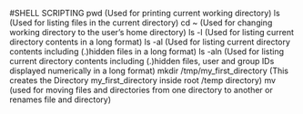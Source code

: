 #SHELL SCRIPTING
pwd (Used for printing current working directory)
ls (Used for listing files in the current directory)
cd ~ (Used for changing working directory to the user’s home directory)
ls -l (Used for listing current directory contents in a long format)
ls -al (Used for listing current directory contents including (.)hidden files in a long format)
ls -aln (Used for listing current directory contents including (.)hidden files, user and group IDs displayed numerically in a long format)
mkdir /tmp/my_first_directory (This creates the Directory my_first_directory inside root /temp directory)
mv (used for moving files and directories from one directory to another or renames file and directory)
